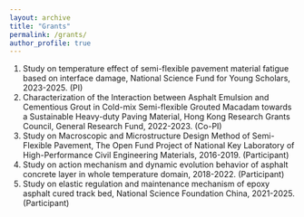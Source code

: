 ```yaml
---
layout: archive
title: "Grants"
permalink: /grants/
author_profile: true
---
```


1. Study on temperature effect of semi-flexible pavement material fatigue based on interface damage, National Science Fund for Young Scholars, 2023-2025. (PI)
2. Characterization of the Interaction between Asphalt Emulsion and Cementious Grout in Cold-mix Semi-flexible Grouted Macadam towards a Sustainable Heavy-duty Paving Material, Hong Kong Research Grants Council, General Research Fund, 2022-2023. (Co-PI)
3. Study on Macroscopic and Microstructure Design Method of Semi-Flexible Pavement, The Open Fund Project of National Key Laboratory of High-Performance Civil Engineering Materials, 2016-2019. (Participant)
4. Study on action mechanism and dynamic evolution behavior of asphalt concrete layer in whole temperature domain, 2018-2022. (Participant)
5. Study on elastic regulation and maintenance mechanism of epoxy asphalt cured track bed, National Science Foundation China, 2021-2025. (Participant)
